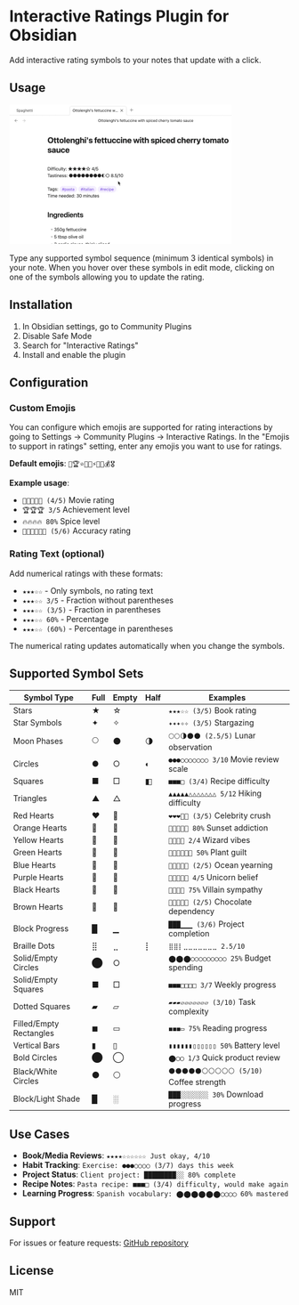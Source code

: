 # Interactive Ratings Plugin for Obsidian

Add interactive rating symbols to your notes that update with a click.

## Usage

<img alt="demo of the Interactive Ratings Plugin for Obsidian" src="screencast.gif" width="400" />

Type any supported symbol sequence (minimum 3 identical symbols) in your note. When you hover over these symbols in edit mode, clicking on one of the symbols allowing you to update the rating.

## Installation

1. In Obsidian settings, go to Community Plugins
2. Disable Safe Mode
3. Search for "Interactive Ratings"
4. Install and enable the plugin

## Configuration

### Custom Emojis

You can configure which emojis are supported for rating interactions by going to Settings → Community Plugins → Interactive Ratings. In the "Emojis to support in ratings" setting, enter any emojis you want to use for ratings.

**Default emojis**: `🎥🏆⭐💎🔥⚡🎯🚀💰🎖️`

**Example usage**:
- `🎥🎥🎥🎥🎥 (4/5)` Movie rating
- `🏆🏆🏆 3/5` Achievement level  
- `🔥🔥🔥🔥 80%` Spice level
- `🎯🎯🎯🎯🎯🎯 (5/6)` Accuracy rating

### Rating Text (optional)

Add numerical ratings with these formats:

- `★★★☆☆` - Only symbols, no rating text
- `★★★☆☆ 3/5` - Fraction without parentheses
- `★★★☆☆ (3/5)` - Fraction in parentheses
- `★★★☆☆ 60%` - Percentage
- `★★★☆☆ (60%)` - Percentage in parentheses

The numerical rating updates automatically when you change the symbols.

## Supported Symbol Sets

| Symbol Type | Full | Empty | Half | Examples |
|-------------|------|-------|------|----------|
| Stars | ★ | ☆ |  | `★★★☆☆ (3/5)` Book rating |
| Star Symbols | ✦ | ✧ |  | `✦✦✦✧✧ (3/5)` Stargazing |
| Moon Phases | 🌕 | 🌑 | 🌗 | `🌕🌕🌗🌑🌑 (2.5/5)` Lunar observation |
| Circles | ● | ○ | ◐ | `●●●○○○○○○○ 3/10` Movie review scale |
| Squares | ■ | □ | ◧ | `■■■□ (3/4)` Recipe difficulty |
| Triangles | ▲ | △ |  | `▲▲▲▲▲△△△△△△△ 5/12` Hiking difficulty |
| Red Hearts | ❤️ | 🤍 |  | `❤️❤️❤️🤍🤍 (3/5)` Celebrity crush |
| Orange Hearts | 🧡 | 🤍 |  | `🧡🧡🧡🧡🤍 80%` Sunset addiction |
| Yellow Hearts | 💛 | 🤍 |  | `💛💛🤍🤍 2/4` Wizard vibes |
| Green Hearts | 💚 | 🤍 |  | `💚💚💚🤍🤍🤍 50%` Plant guilt |
| Blue Hearts | 💙 | 🤍 |  | `💙💙🤍🤍🤍 (2/5)` Ocean yearning |
| Purple Hearts | 💜 | 🤍 |  | `💜💜💜💜🤍 4/5` Unicorn belief |
| Black Hearts | 🖤 | 🤍 |  | `🖤🖤🖤🤍 75%` Villain sympathy |
| Brown Hearts | 🤎 | 🤍 |  | `🤎🤎🤍🤍🤍 (2/5)` Chocolate dependency |
| Block Progress | █ | ▁ |  | `███▁▁▁ (3/6)` Project completion |
| Braille Dots | ⣿ | ⣀ | ⡇ | `⣿⣿⡇⣀⣀⣀⣀⣀⣀⣀ 2.5/10` |
| Solid/Empty Circles | ⬤ | ○ |  | `⬤⬤⬤○○○○○○○○○ 25%` Budget spending |
| Solid/Empty Squares | ■ | □ | | `■■■□□□□ 3/7` Weekly progress |
| Dotted Squares | ▰ | ▱ | | `▰▰▰▱▱▱▱▱▱▱ (3/10)` Task complexity |
| Filled/Empty Rectangles | ◼ | ▭ | | `◼◼◼▭ 75%` Reading progress |
| Vertical Bars | ▮ | ▯ | | `▮▮▮▮▮▮▯▯▯▯▯▯ 50%` Battery level |
| Bold Circles | ⬤ | ◯ | | `⬤◯◯ 1/3` Quick product review |
| Black/White Circles | ⚫ | ⚪ | | `⚫⚫⚫⚫⚫⚪⚪⚪⚪⚪ (5/10)` Coffee strength |
| Block/Light Shade | █ | ░ | | `███░░░░░░░ 30%` Download progress |

## Use Cases

- **Book/Media Reviews**: `★★★★☆☆☆☆☆☆ Just okay, 4/10`
- **Habit Tracking**: `Exercise: ●●●○○○○ (3/7) days this week`
- **Project Status**: `Client project: ████████░░ 80% complete`
- **Recipe Notes**: `Pasta recipe: ■■■□ (3/4) difficulty, would make again`
- **Learning Progress**: `Spanish vocabulary: ⬤⬤⬤⬤⬤⬤◯◯◯◯ 60% mastered`

## Support

For issues or feature requests: [GitHub repository](https://github.com/peritus/obsidian-interactive-ratings)

## License

MIT